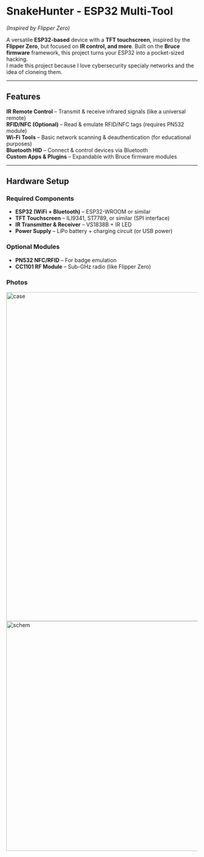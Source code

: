 # **SnakeHunter - ESP32 Multi-Tool**  
*(Inspired by Flipper Zero)*  

A versatile **ESP32-based** device with a **TFT touchscreen**, inspired by the **Flipper Zero**, but focused on **IR control, and more**. Built on the **Bruce firmware** framework, this project turns your ESP32 into a pocket-sized hacking. <br>
I made this project because I love cybersecurity specialy networks and the idea of cloneing them.

---  

## **Features**  
**IR Remote Control** – Transmit & receive infrared signals (like a universal remote)  
**RFID/NFC (Optional)** – Read & emulate RFID/NFC tags (requires PN532 module)    
**Wi-Fi Tools** – Basic network scanning & deauthentication (for educational purposes)  
**Bluetooth HID** – Connect & control devices via Bluetooth  
**Custom Apps & Plugins** – Expandable with Bruce firmware modules  

---  

## **Hardware Setup**  
### **Required Components**  
- **ESP32 (WiFi + Bluetooth)** – ESP32-WROOM or similar  
- **TFT Touchscreen** – ILI9341, ST7789, or similar (SPI interface)  
- **IR Transmitter & Receiver** – VS1838B + IR LED  
- **Power Supply** – LiPo battery + charging circuit (or USB power)  

### **Optional Modules**  
- **PN532 NFC/RFID** – For badge emulation  
- **CC1101 RF Module** – Sub-GHz radio (like Flipper Zero)
  
### **Photos**
<img width="735" height="867" alt="case" src="https://github.com/user-attachments/assets/213c4a4b-2f6b-4f98-8a7a-50e1aecd2dcb" />
<img width="739" height="606" alt="schem" src="https://github.com/user-attachments/assets/aff0e6a6-4690-4f7d-8f79-8ddbd42625fa" />


